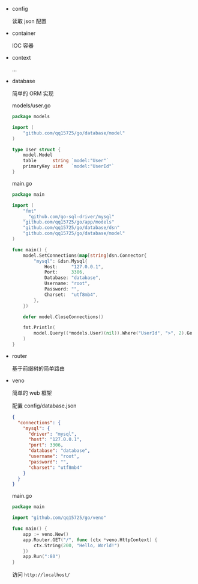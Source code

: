 - config

    读取 json 配置

- container

    IOC 容器

- context

    ...

- database

    简单的 ORM 实现
    
    models/user.go
    
    ```go
	package models
    
	import (
		"github.com/qq15725/go/database/model"
	)
    
	type User struct {
		model.Model
		table      string `model:"User"`
		primaryKey uint   `model:"UserId"`
	}
    ```
  
    main.go
  
    ```go
	package main
  
    import (
		"fmt"
		_ "github.com/go-sql-driver/mysql"
		"github.com/qq15725/go/app/models"
		"github.com/qq15725/go/database/dsn"
		"github.com/qq15725/go/database/model"
    )
  
	func main() {
		model.SetConnections(map[string]dsn.Connector{
			"mysql": &dsn.Mysql{
				Host:     "127.0.0.1",
				Port:     3306,
				Database: "database",
				Username: "root",
				Password: "",
				Charset:  "utf8mb4",
			},
		})
  
		defer model.CloseConnections()
  
		fmt.Println(
			model.Query((*models.User)(nil)).Where("UserId", ">", 2).Get(),
		)
	}
    ```
  
- router
    
    基于前缀树的简单路由
    
- veno 
    
    简单的 web 框架
    
    配置 config/database.json
    
    ```json
    {
      "connections": {
        "mysql": {
          "driver": "mysql",
          "host": "127.0.0.1",
          "port": 3306,
          "database": "database",
          "username": "root",
          "password": "",
          "charset": "utf8mb4"
        }
      }
    }

    ```
    
    main.go
    
    ```go
	package main
  
	import "github.com/qq15725/go/veno"

	func main() {
		app := veno.New()
		app.Router.GET("/", func (ctx *veno.HttpContext) {
			ctx.String(200, "Hello, World!")  
		})
		app.Run(":80")
	}
    ```
    
    访问 `http://localhost/`